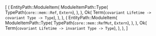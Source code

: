 [
    (
        EntityPath::ModuleItem(
            ModuleItemPath::Type(
                TypePath(`core::mem::Ref`, `Extern`),
            ),
        ),
        Ok(
            Term(`covariant Lifetime -> covariant Type -> Type`),
        ),
    ),
    (
        EntityPath::ModuleItem(
            ModuleItemPath::Type(
                TypePath(`core::mem::RefMut`, `Extern`),
            ),
        ),
        Ok(
            Term(`covariant Lifetime -> invariant Type -> Type`),
        ),
    ),
]